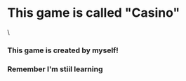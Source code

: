 <h1>This game is called "Casino"</h1>\
<h3>This game is created by myself!</h3>
<h3>Remember I'm stiil learning</h3>